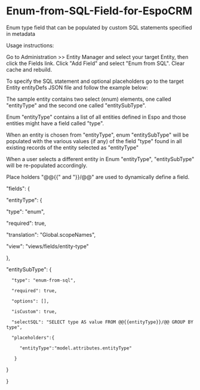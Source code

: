 # Enum-from-SQL-Field-for-EspoCRM
Enum type field that can be populated by custom SQL statements specified in metadata 

Usage instructions:

Go to Administration >> Entity Manager and select your target Entity, then click the Fields link.
Click "Add Field" and select "Enum from SQL".
Clear cache and rebuild.

To specify the SQL statement and optional placeholders go to the target Entity entityDefs JSON file and follow the example below: 

The sample entity contains two select (enum) elements, one called "entityType" and the second one called "entitySubType". 

Enum "entityType" contains a list of all entities defined in Espo and those entities might have a field called "type".

When an entity is chosen from "entityType", enum "entitySubType" will be populated with the various values (if any) of the field "type" found in all existing records of the entity selected as "entityType"

When a user selects a different entity in Enum "entityType", "entitySubType" will be re-populated accordingly.

Place holders "@@{{"  and "}}/@@" are used to dynamically define a field.


"fields": {

"entityType": {

   "type": "enum",
	 
   "required": true,
	 
   "translation": "Global.scopeNames",
	 
   "view": "views/fields/entity-type"
	 
   },
   
   "entitySubType": {
	 
      "type": "enum-from-sql",
			
      "required": true,
			
      "options": [],
			
      "isCustom": true,
			
      "selectSQL": "SELECT type AS value FROM @@{{entityType}}/@@ GROUP BY type",
			
      "placeholders":{
			
         "entityType":"model.attributes.entityType"
				 
       }
			 
   }  
	 
}   
